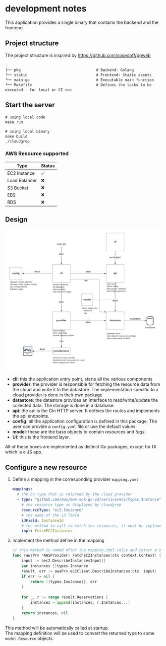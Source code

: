 # development notes

This application provides a single binary that contains the backend and the frontend.

## Project structure

The project structure is inspired by https://github.com/sosedoff/pgweb

    .
    ├── pkg                                  # Backend: Golang
    └── static                               # Frontend: Static assets
    └── main.go                              # Executable main function
    └── Makefile                             # Defines the tasks to be executed - for local or CI run

## Start the server

```shell
# using local code
make run
```

```shell
# using local binary
make build
./cloudgrep
```

### AWS Resource supported

| Type |  Status |
| ------------- | ------------- |
| EC2 Instance |  :white_check_mark: |
| Load Balancer |  :x: |
| S3 Bucket |  :x: |
| EBS |  :x: |
| RDS |  :x: |

## Design

![design diagram](img/cloudgrep-design.png)

- **cli**: this the application entry point, starts all the various components
- **provider**: the provider is responsible for fetching the resource data from the cloud and write it to the datastore. The implementation specific to a cloud provider is done in their own package.
- **datastore**: the datastore provides an interface to read/write/update the collected data. The storage is done in a database.
- **api**: the api is the Gin HTTP server. It defines the routes and implements the api endpoints.
- **config**: all the application configuration is defined in this package. The user can provide a `config.yaml` file or use the default values.
- **model**: these are the base objects to contain *resources* and *tags*.
- **UI**: this is the frontend layer.

All of these boxes are implemented as distinct Go packages, except for UI which is a JS app.

## Configure a new resource

1. Define a mapping in the corresponding provider `mapping.yaml`
    ```yaml
    mappings:
      # the Go type that is returned by the cloud provider
      - type: "github.com/aws/aws-sdk-go-v2/service/ec2/types.Instance"
        # the resource type as displayed by cloudgrep
        resourceType: "ec2.Instance"
        # the name of the id field
        idField: InstanceId
        # the method to call to fetch the resources, it must be implemented
        impl: FetchEC2Instances
    ```
1. Implement the method define in the mapping
    ```go
    // this method is named after the mapping.impl value and return a slice of the mapping.type value
    func (awsPrv *AWSProvider) FetchEC2Instances(ctx context.Context) ([]types.Instance, error) {
        input := &ec2.DescribeInstancesInput{}
        var instances []types.Instance
        result, err := awsPrv.ec2Client.DescribeInstances(ctx, input)
        if err != nil {
            return []types.Instance{}, err
        }

        for _, r := range result.Reservations {
            instances = append(instances, r.Instances...)
        }
        return instances, nil
    }
    ```
This method will be automatically called at startup.  
The mapping definition will be used to convert the returned type to some `model.Resource` objects.
